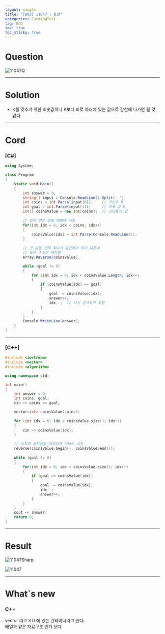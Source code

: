 ```yaml
---
layout: single
title: "[BOJ] 11047 : 동전"
categories: CordingTest
tag: BOJ
toc: true
toc_sticky: true
---
```


# Question
![11047Q](https://user-images.githubusercontent.com/97664446/169690353-b49c4449-8a89-4afc-a3a0-c4ca06850631.PNG)
***

# Solution
- K를 맞추기 위한 최솟값이니 K보다 바로 아래에 있는 값으로 감산해 나가면 될 것 같다
***

# Cord
### [C#]

```c#
using System;

class Program
{
    static void Main()
    {
        int answer = 0;
        string[] input = Console.ReadLine().Split(' ');
        int coins = int.Parse(input[0]);	// 코인수 N
        int goal = int.Parse(input[1]);		// 목표 값 K
        int[] coinsValue = new int[coins];	// 코인들의 값
		
        // 입력 받은 값을 배열에 저장
        for(int idx = 0; idx < coins; idx++)
        {
            coinsValue[idx] = int.Parse(Console.ReadLine());
        }
        
        // 큰 값을 먼저 찾아서 감산해야 하기 때문에
        // 높은 순서로 재정렬 
        Array.Reverse(coinsValue);

        while (goal != 0)
        {
            for (int idx = 0; idx < coinsValue.Length; idx++)
            {
                if (coinsValue[idx] <= goal)
                {
                    goal -= coinsValue[idx];
                    answer++;
                    idx--;	// 다시 검사하기 위함
                }
            }
        }
        Console.WriteLine(answer);
    }
}
```

***

### [C++]

```c++
#include <iostream>
#include <vector>    
#include <algorithm> 

using namespace std;

int main()
{
    int answer = 0;
    int coins, goal;
    cin >> coins >> goal;

    vector<int> coinsValue(coins);
    
    for (int idx = 0; idx < coinsValue.size(); idx++)
    {
        cin >> coinsValue[idx];
    }
    
    // 시작과 끝부분을 지정하여 리버스 시킴
    reverse(coinsValue.begin(), coinsValue.end());
    
    while (goal != 0) 
    {
        for(int idx = 0; idx < coinsValue.size(); idx++)
        {
            if (goal >= coinsValue[idx]) 
            {
                goal -= coinsValue[idx];
                idx--;
                answer++;
            }
        }
    }
    cout << answer;
    return 0;
}
```
***

# Result
![11047Sharp](https://user-images.githubusercontent.com/97664446/168411904-663c1d4e-d56f-416f-80a1-159362f7ce5e.PNG)

![11047](https://user-images.githubusercontent.com/97664446/168411902-6ab87c2c-860a-43c8-9c8d-b4b2332e67e5.PNG)
***

# What`s new
### C++
vector 라고 STL에 있는 컨테이너라고 한다. <br>
배열과 같은 자료구조 인가 보다.
